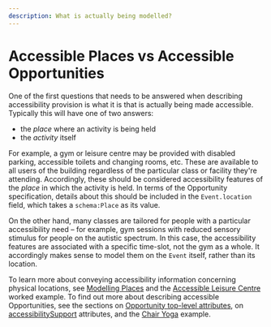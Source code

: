 ```yaml
---
description: What is actually being modelled?
---
```


# Accessible Places vs Accessible Opportunities

One of the first questions that needs to be answered when describing accessibility provision is what it is that is actually being made accessible. Typically this will have one of two answers:

* the _place_ where an activity is being held
* the _activity_ itself

For example, a gym or leisure centre may be provided with disabled parking, accessible toilets and changing rooms, etc. These are available to all users of the building regardless of the particular class or facility they're attending. Accordingly, these should be considered accessibility features of the _place_ in which the activity is held. In terms of the Opportunity specification, details about this should be included in the `Event.location` field, which takes a `schema:Place` as its value.

On the other hand, many classes are tailored for people with a particular accessibility need – for example, gym sessions with reduced sensory stimulus for people on the autistic spectrum.  In this case, the accessibility features are associated with a specific time-slot, not the gym as a whole. It accordingly makes sense to model them on the `Event` itself, rather than its location.

To learn more about conveying accessibility information concerning physical locations, see [Modelling Places]() and the [Accessible Leisure Centre](worked-examples/accessible-leisure-centre.md) worked example. To find out more about describing accessible Opportunities, see the sections on [Opportunity top-level attributes](top-level-attributes/overview.md), on  [accessibilitySupport](accessibility-support/overview.md) attributes, and the [Chair Yoga](worked-examples/chair-yoga.md)  example.

